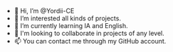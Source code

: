 - 👋 Hi, I’m @Yordii-CE
- 👀 I’m interested all kinds of projects.
- 🌱 I’m currently learning IA and English.
- 💞️ I'm looking to collaborate in projects of any level.
- 📫 You can contact me through my GitHub account.

